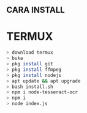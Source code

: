 
## CARA INSTALL
# TERMUX
```bash
> download termux
> buka
> pkg install git
> pkg install ffmpeg
> pkg install nodejs
> apt update && apt upgrade
> bash install.sh
> npm i node-tesseract-ocr
> npm i
> node index.js
